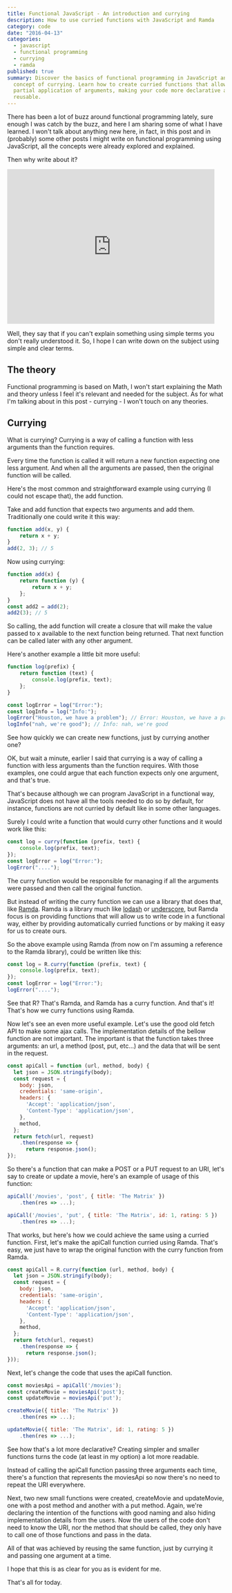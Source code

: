 ```yaml
---
title: Functional JavaScript - An introduction and currying
description: How to use curried functions with JavaScript and Ramda
category: code
date: "2016-04-13"
categories:
  - javascript
  - functional programming
  - currying
  - ramda
published: true
summary: Discover the basics of functional programming in JavaScript and dive into the
  concept of currying. Learn how to create curried functions that allow for
  partial application of arguments, making your code more declarative and
  reusable.
---
```


There has been a lot of buzz around functional programming lately, sure enough I
was catch by the buzz, and here I am sharing some of what I have learned. I
won't talk about anything new here, in fact, in this post and in (probably) some
other posts I might write on functional programming using JavaScript, all the
concepts were already explored and explained.

Then why write about it?

<iframe
	src="https://giphy.com/embed/lYKvaJ8EQTzCU"
	width="480"
	height="358"
	frameBorder="0"
	class="giphy-embed"
	allowFullScreen
></iframe>

Well, they say that if you can't explain something using simple terms you don't
really understood it. So, I hope I can write down on the subject using simple
and clear terms.

## The theory

Functional programming is based on Math, I won't start explaining the Math and
theory unless I feel it's relevant and needed for the subject. As for what I'm
talking about in this post - currying - I won't touch on any theories.

## Currying

What is currying? Currying is a way of calling a function with less arguments
than the function requires.

Every time the function is called it will return a new function expecting one
less argument. And when all the arguments are passed, then the original function
will be called.

Here's the most common and straightforward example using currying (I could not
escape that), the add function.

Take and add function that expects two arguments and add them. Traditionally one
could write it this way:

```javascript
function add(x, y) {
	return x + y;
}
add(2, 3); // 5
```

Now using currying:

```javascript
function add(x) {
	return function (y) {
		return x + y;
	};
}
const add2 = add(2);
add2(3); // 5
```

So calling, the add function will create a closure that will make the value
passed to x available to the next function being returned. That next function
can be called later with any other argument.

Here's another example a little bit more useful:

```javascript
function log(prefix) {
	return function (text) {
		console.log(prefix, text);
	};
}

const logError = log("Error:");
const logInfo = log("Info:");
logError("Houston, we have a problem"); // Error: Houston, we have a problem
logInfo("nah, we're good"); // Info: nah, we're good
```

See how quickly we can create new functions, just by currying another one?

OK, but wait a minute, earlier I said that currying is a way of calling a
function with less arguments than the function requires. With those examples,
one could argue that each function expects only one argument, and that's true.

That's because although we can program JavaScript in a functional way,
JavaScript does not have all the tools needed to do so by default, for instance,
functions are not curried by default like in some other languages.

Surely I could write a function that would curry other functions and it would
work like this:

```javascript
const log = curry(function (prefix, text) {
	console.log(prefix, text);
});
const logError = log("Error:");
logError("....");
```

The curry function would be responsible for managing if all the arguments were
passed and then call the original function.

But instead of writing the curry function we can use a library that does that,
like [Ramda](http://ramdajs.com/). Ramda is a library much like
[lodash](https://lodash.com/) or [underscore](http://underscorejs.org/), but
Ramda focus is on providing functions that will allow us to write code in a
functional way, either by providing automatically curried functions or by making
it easy for us to create ours.

So the above example using Ramda (from now on I'm assuming a reference to the
Ramda library), could be written like this:

```javascript
const log = R.curry(function (prefix, text) {
	console.log(prefix, text);
});
const logError = log("Error:");
logError("....");
```

See that R? That's Ramda, and Ramda has a curry function. And that's it! That's
how we curry functions using Ramda.

Now let's see an even more useful example. Let's use the good old fetch API to
make some ajax calls. The implementation details of the bellow function are not
important. The important is that the function takes three arguments: an url, a
method (post, put, etc...) and the data that will be sent in the request.

```javascript
const apiCall = function (url, method, body) {
  let json = JSON.stringify(body);
  const request = {
    body: json,
    credentials: 'same-origin',
    headers: {
      'Accept': 'application/json',
      'Content-Type': 'application/json',
    },
    method,
  };
  return fetch(url, request)
    .then(response => {
      return response.json();
});
```

So there's a function that can make a POST or a PUT request to an URI, let's say
to create or update a movie, here's an example of usage of this function:

```javascript
apiCall('/movies', 'post', { title: 'The Matrix' })
    .then(res => ...);

apiCall('/movies', 'put', { title: 'The Matrix', id: 1, rating: 5 })
    .then(res => ...);
```

That works, but here's how we could achieve the same using a curried function.
First, let's make the apiCall function curried using Ramda. That's easy, we just
have to wrap the original function with the curry function from Ramda.

```javascript
const apiCall = R.curry(function (url, method, body) {
  let json = JSON.stringify(body);
  const request = {
    body: json,
    credentials: 'same-origin',
    headers: {
      'Accept': 'application/json',
      'Content-Type': 'application/json',
    },
    method,
  };
  return fetch(url, request)
    .then(response => {
      return response.json();
}));
```

Next, let's change the code that uses the apiCall function.

```javascript
const moviesApi = apiCall('/movies');
const createMovie = moviesApi('post');
const updateMovie = moviesApi('put');

createMovie({ title: 'The Matrix' })
    .then(res => ...);

updateMovie({ title: 'The Matrix', id: 1, rating: 5 })
    .then(res => ...);
```

See how that's a lot more declarative? Creating simpler and smaller functions
turns the code (at least in my option) a lot more readable.

Instead of calling the apiCall function passing three arguments each time,
there's a function that represents the moviesApi so now there's no need to
repeat the URI everywhere.

Next, two new small functions were created, createMovie and updateMovie, one
with a post method and another with a put method. Again, we're declaring the
intention of the functions with good naming and also hiding implementation
details from the users. Now the users of the code don't need to know the URI,
nor the method that should be called, they only have to call one of those
functions and pass in the data.

All of that was achieved by reusing the same function, just by currying it and
passing one argument at a time.

I hope that this is as clear for you as is evident for me.

That's all for today.

